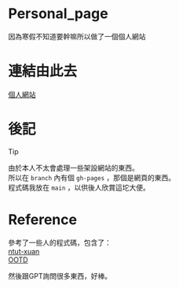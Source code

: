 # Personal_page

因為寒假不知道要幹嘛所以做了一個個人網站


# 連結由此去

[個人網站](https://kesshoban3310.github.io/)


# 後記

> [!Tip]  
> 由於本人不太會處理一些架設網站的東西。  
> 所以在 `branch` 內有個 `gh-pages` ，那個是網頁的東西。  
> 程式碼我放在 `main` ，以供後人欣賞這坨大便。



# Reference

參考了一些人的程式碼，包含了：  
[ntut-xuan](https://github.com/ntut-xuan/ntut-xuan.github.io)  
[OOTD](https://github.com/Only-Juice/OOTD-frontend)  

然後跟GPT詢問很多東西，好棒。
